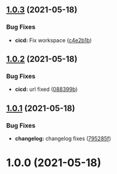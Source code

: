 ## [1.0.3](https://github.com/Yonomi/yonomi-device-widgets/compare/v1.0.2...v1.0.3) (2021-05-18)


### Bug Fixes

* **cicd:** Fix workspace ([c4e2b1b](https://github.com/Yonomi/yonomi-device-widgets/commit/c4e2b1ba150f476249219ccc35acd501eff48c0a))

## [1.0.2](https://github.com/Yonomi/yonomi-device-widgets/compare/v1.0.1...v1.0.2) (2021-05-18)


### Bug Fixes

* **cicd:** url fixed ([088399b](https://github.com/Yonomi/yonomi-device-widgets/commit/088399bc1a7cac662e4ead49e2abf6e0ecfaa1e4))

## [1.0.1](https://github.com/Yonomi/yonomi-device-widgets/compare/v1.0.0...v1.0.1) (2021-05-18)


### Bug Fixes

* **changelog:** changelog fixes ([795285f](https://github.com/Yonomi/yonomi-device-widgets/commit/795285fe6fd28381788e82b9259dc137a6a984b1))

# 1.0.0 (2021-05-18)
